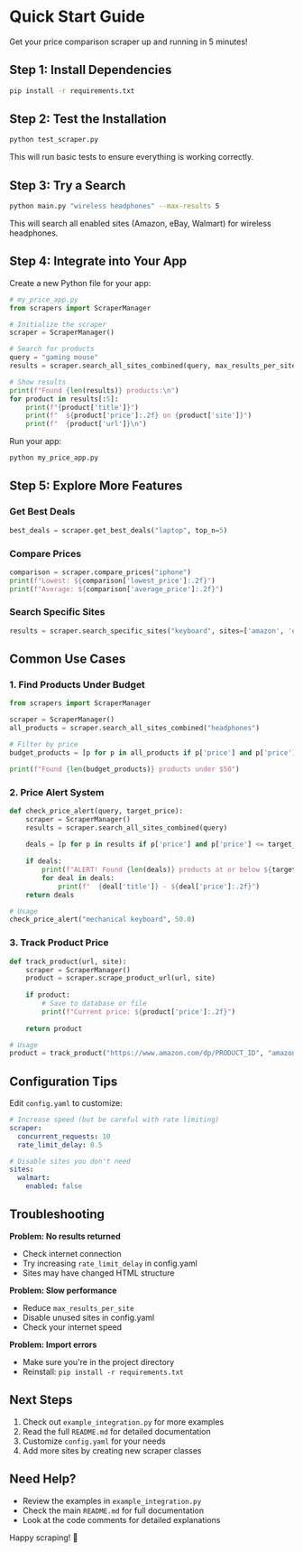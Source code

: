 # Quick Start Guide

Get your price comparison scraper up and running in 5 minutes!

## Step 1: Install Dependencies

```bash
pip install -r requirements.txt
```

## Step 2: Test the Installation

```bash
python test_scraper.py
```

This will run basic tests to ensure everything is working correctly.

## Step 3: Try a Search

```bash
python main.py "wireless headphones" --max-results 5
```

This will search all enabled sites (Amazon, eBay, Walmart) for wireless headphones.

## Step 4: Integrate into Your App

Create a new Python file for your app:

```python
# my_price_app.py
from scrapers import ScraperManager

# Initialize the scraper
scraper = ScraperManager()

# Search for products
query = "gaming mouse"
results = scraper.search_all_sites_combined(query, max_results_per_site=10)

# Show results
print(f"Found {len(results)} products:\n")
for product in results[:5]:
    print(f"{product['title']}")
    print(f"  ${product['price']:.2f} on {product['site']}")
    print(f"  {product['url']}\n")
```

Run your app:
```bash
python my_price_app.py
```

## Step 5: Explore More Features

### Get Best Deals
```python
best_deals = scraper.get_best_deals("laptop", top_n=5)
```

### Compare Prices
```python
comparison = scraper.compare_prices("iphone")
print(f"Lowest: ${comparison['lowest_price']:.2f}")
print(f"Average: ${comparison['average_price']:.2f}")
```

### Search Specific Sites
```python
results = scraper.search_specific_sites("keyboard", sites=['amazon', 'ebay'])
```

## Common Use Cases

### 1. Find Products Under Budget
```python
from scrapers import ScraperManager

scraper = ScraperManager()
all_products = scraper.search_all_sites_combined("headphones")

# Filter by price
budget_products = [p for p in all_products if p['price'] and p['price'] <= 50.0]

print(f"Found {len(budget_products)} products under $50")
```

### 2. Price Alert System
```python
def check_price_alert(query, target_price):
    scraper = ScraperManager()
    results = scraper.search_all_sites_combined(query)
    
    deals = [p for p in results if p['price'] and p['price'] <= target_price]
    
    if deals:
        print(f"ALERT! Found {len(deals)} products at or below ${target_price}")
        for deal in deals:
            print(f"  {deal['title']} - ${deal['price']:.2f}")
    return deals

# Usage
check_price_alert("mechanical keyboard", 50.0)
```

### 3. Track Product Price
```python
def track_product(url, site):
    scraper = ScraperManager()
    product = scraper.scrape_product_url(url, site)
    
    if product:
        # Save to database or file
        print(f"Current price: ${product['price']:.2f}")
    
    return product

# Usage
product = track_product("https://www.amazon.com/dp/PRODUCT_ID", "amazon")
```

## Configuration Tips

Edit `config.yaml` to customize:

```yaml
# Increase speed (but be careful with rate limiting)
scraper:
  concurrent_requests: 10
  rate_limit_delay: 0.5

# Disable sites you don't need
sites:
  walmart:
    enabled: false
```

## Troubleshooting

**Problem: No results returned**
- Check internet connection
- Try increasing `rate_limit_delay` in config.yaml
- Sites may have changed HTML structure

**Problem: Slow performance**
- Reduce `max_results_per_site`
- Disable unused sites in config.yaml
- Check your internet speed

**Problem: Import errors**
- Make sure you're in the project directory
- Reinstall: `pip install -r requirements.txt`

## Next Steps

1. Check out `example_integration.py` for more examples
2. Read the full `README.md` for detailed documentation
3. Customize `config.yaml` for your needs
4. Add more sites by creating new scraper classes

## Need Help?

- Review the examples in `example_integration.py`
- Check the main `README.md` for full documentation
- Look at the code comments for detailed explanations

Happy scraping! 🎉

